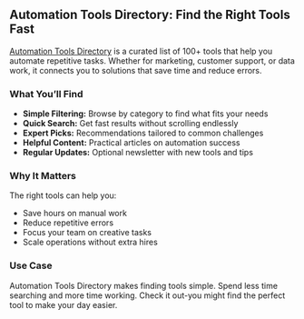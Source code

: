 ## Automation Tools Directory: Find the Right Tools Fast

[Automation Tools Directory](https://www.automationtools.directory/) is a curated list of 100+ tools that help you automate repetitive tasks. Whether for marketing, customer support, or data work, it connects you to solutions that save time and reduce errors.

### What You’ll Find

* **Simple Filtering:** Browse by category to find what fits your needs
* **Quick Search:** Get fast results without scrolling endlessly
* **Expert Picks:** Recommendations tailored to common challenges
* **Helpful Content:** Practical articles on automation success
* **Regular Updates:** Optional newsletter with new tools and tips

### Why It Matters

The right tools can help you:

* Save hours on manual work
* Reduce repetitive errors
* Focus your team on creative tasks
* Scale operations without extra hires

### Use Case

Automation Tools Directory makes finding tools simple. Spend less time searching and more time working. Check it out-you might find the perfect tool to make your day easier.
